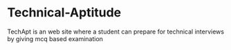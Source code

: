 # Technical-Aptitude
TechApt is an web site where a student can prepare for technical interviews by giving mcq based examination
